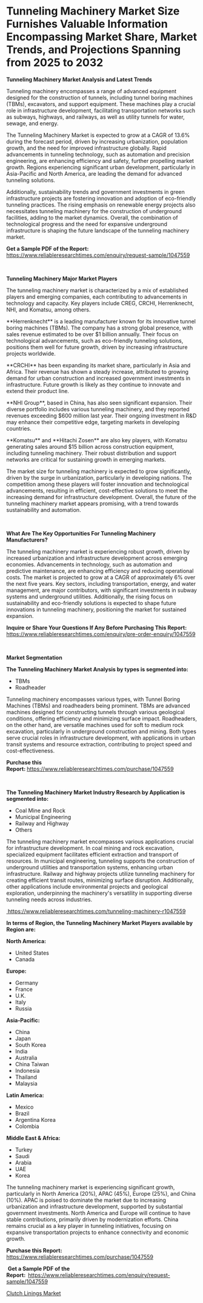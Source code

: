 <p><h1>Tunneling Machinery Market Size Furnishes Valuable Information Encompassing Market Share, Market Trends, and Projections Spanning from 2025 to 2032</h1></p><p><strong>Tunneling Machinery Market Analysis and Latest Trends</strong></p>
<p><p>Tunneling machinery encompasses a range of advanced equipment designed for the construction of tunnels, including tunnel boring machines (TBMs), excavators, and support equipment. These machines play a crucial role in infrastructure development, facilitating transportation networks such as subways, highways, and railways, as well as utility tunnels for water, sewage, and energy.</p><p>The Tunneling Machinery Market is expected to grow at a CAGR of 13.6% during the forecast period, driven by increasing urbanization, population growth, and the need for improved infrastructure globally. Rapid advancements in tunneling technology, such as automation and precision engineering, are enhancing efficiency and safety, further propelling market growth. Regions experiencing significant urban development, particularly in Asia-Pacific and North America, are leading the demand for advanced tunneling solutions.</p><p>Additionally, sustainability trends and government investments in green infrastructure projects are fostering innovation and adoption of eco-friendly tunneling practices. The rising emphasis on renewable energy projects also necessitates tunneling machinery for the construction of underground facilities, adding to the market dynamics. Overall, the combination of technological progress and the need for expansive underground infrastructure is shaping the future landscape of the tunneling machinery market.</p></p>
<p><strong>Get a Sample PDF of the Report:&nbsp;</strong> <a href="https://www.reliableresearchtimes.com/enquiry/request-sample/1047559?utm_campaign=2179&utm_medium=2&utm_source=Github&utm_content=ia&utm_term=11042025&utm_id=tunneling-machinery">https://www.reliableresearchtimes.com/enquiry/request-sample/1047559</a></p>
<p>&nbsp;</p>
<p><strong>Tunneling Machinery Major Market Players</strong></p>
<p><p>The tunneling machinery market is characterized by a mix of established players and emerging companies, each contributing to advancements in technology and capacity. Key players include CREG, CRCHI, Herrenknecht, NHI, and Komatsu, among others.</p><p>**Herrenknecht** is a leading manufacturer known for its innovative tunnel boring machines (TBMs). The company has a strong global presence, with sales revenue estimated to be over $1 billion annually. Their focus on technological advancements, such as eco-friendly tunneling solutions, positions them well for future growth, driven by increasing infrastructure projects worldwide.</p><p>**CRCHI** has been expanding its market share, particularly in Asia and Africa. Their revenue has shown a steady increase, attributed to growing demand for urban construction and increased government investments in infrastructure. Future growth is likely as they continue to innovate and extend their product line.</p><p>**NHI Group**, based in China, has also seen significant expansion. Their diverse portfolio includes various tunneling machinery, and they reported revenues exceeding $600 million last year. Their ongoing investment in R&D may enhance their competitive edge, targeting markets in developing countries.</p><p>**Komatsu** and **Hitachi Zosen** are also key players, with Komatsu generating sales around $15 billion across construction equipment, including tunneling machinery. Their robust distribution and support networks are critical for sustaining growth in emerging markets.</p><p>The market size for tunneling machinery is expected to grow significantly, driven by the surge in urbanization, particularly in developing nations. The competition among these players will foster innovation and technological advancements, resulting in efficient, cost-effective solutions to meet the increasing demand for infrastructure development. Overall, the future of the tunneling machinery market appears promising, with a trend towards sustainability and automation.</p></p>
<p>&nbsp;</p>
<p><strong>What Are The Key Opportunities For Tunneling Machinery Manufacturers?</strong></p>
<p><p>The tunneling machinery market is experiencing robust growth, driven by increased urbanization and infrastructure development across emerging economies. Advancements in technology, such as automation and predictive maintenance, are enhancing efficiency and reducing operational costs. The market is projected to grow at a CAGR of approximately 6% over the next five years. Key sectors, including transportation, energy, and water management, are major contributors, with significant investments in subway systems and underground utilities. Additionally, the rising focus on sustainability and eco-friendly solutions is expected to shape future innovations in tunneling machinery, positioning the market for sustained expansion.</p></p>
<p><strong>Inquire or Share Your Questions If Any Before Purchasing This Report:</strong> <a href="https://www.reliableresearchtimes.com/enquiry/pre-order-enquiry/1047559?utm_campaign=2179&utm_medium=2&utm_source=Github&utm_content=ia&utm_term=11042025&utm_id=tunneling-machinery">https://www.reliableresearchtimes.com/enquiry/pre-order-enquiry/1047559</a></p>
<p>&nbsp;</p>
<p><strong>Market Segmentation</strong></p>
<p><strong>The Tunneling Machinery Market Analysis by types is segmented into:</strong></p>
<p><ul><li>TBMs</li><li>Roadheader</li></ul></p>
<p><p>Tunneling machinery encompasses various types, with Tunnel Boring Machines (TBMs) and roadheaders being prominent. TBMs are advanced machines designed for constructing tunnels through various geological conditions, offering efficiency and minimizing surface impact. Roadheaders, on the other hand, are versatile machines used for soft to medium rock excavation, particularly in underground construction and mining. Both types serve crucial roles in infrastructure development, with applications in urban transit systems and resource extraction, contributing to project speed and cost-effectiveness.</p></p>
<p><strong>Purchase this Report:&nbsp;</strong><a href="https://www.reliableresearchtimes.com/purchase/1047559?utm_campaign=2179&utm_medium=2&utm_source=Github&utm_content=ia&utm_term=11042025&utm_id=tunneling-machinery">https://www.reliableresearchtimes.com/purchase/1047559</a></p>
<p>&nbsp;</p>
<p><strong>The Tunneling Machinery Market Industry Research by Application is segmented into:</strong></p>
<p><ul><li>Coal Mine and Rock</li><li>Municipal Engineering</li><li>Railway and Highway</li><li>Others</li></ul></p>
<p><p>The tunneling machinery market encompasses various applications crucial for infrastructure development. In coal mining and rock excavation, specialized equipment facilitates efficient extraction and transport of resources. In municipal engineering, tunneling supports the construction of underground utilities and transportation systems, enhancing urban infrastructure. Railway and highway projects utilize tunneling machinery for creating efficient transit routes, minimizing surface disruption. Additionally, other applications include environmental projects and geological exploration, underpinning the machinery's versatility in supporting diverse tunneling needs across industries.</p></p>
<p><a href="https://www.reliableresearchtimes.com/tunneling-machinery-r1047559?utm_campaign=2179&utm_medium=2&utm_source=Github&utm_content=ia&utm_term=11042025&utm_id=tunneling-machinery">&nbsp;https://www.reliableresearchtimes.com/tunneling-machinery-r1047559</a></p>
<p><strong>In terms of Region, the Tunneling Machinery Market Players available by Region are:</strong></p>
<p>
    <p> <strong> North America: </strong>
        <ul>
            <li>United States</li>
            <li>Canada</li>
        </ul>
        </p> 
    <p> <strong> Europe: </strong>
        <ul>
            <li>Germany</li>
            <li>France</li>
            <li>U.K.</li>
            <li>Italy</li>
            <li>Russia</li>
        </ul>
        </p> 
    <p> <strong> Asia-Pacific: </strong>
        <ul>
            <li>China</li>
            <li>Japan</li>
            <li>South Korea</li>
            <li>India</li>
            <li>Australia</li>
            <li>China Taiwan</li>
            <li>Indonesia</li>
            <li>Thailand</li>
            <li>Malaysia</li>
        </ul>
        </p> 
    <p> <strong> Latin America: </strong>
        <ul>
            <li>Mexico</li>
            <li>Brazil</li>
            <li>Argentina Korea</li>
            <li>Colombia</li>
        </ul>
        </p> 
    <p> <strong> Middle East & Africa: </strong>
        <ul>
            <li>Turkey</li>
            <li>Saudi</li>
            <li>Arabia</li>
            <li>UAE</li>
            <li>Korea</li>
        </ul>
    </p>
    </p>
<p><p>The tunneling machinery market is experiencing significant growth, particularly in North America (20%), APAC (45%), Europe (25%), and China (10%). APAC is poised to dominate the market due to increasing urbanization and infrastructure development, supported by substantial government investments. North America and Europe will continue to have stable contributions, primarily driven by modernization efforts. China remains crucial as a key player in tunneling initiatives, focusing on expansive transportation projects to enhance connectivity and economic growth.</p></p>
<p><strong>Purchase this Report: </strong><a href="https://www.reliableresearchtimes.com/purchase/1047559?utm_campaign=2179&utm_medium=2&utm_source=Github&utm_content=ia&utm_term=11042025&utm_id=tunneling-machinery">https://www.reliableresearchtimes.com/purchase/1047559</a></p>
<p>&nbsp;<strong>Get a Sample PDF of the Report:&nbsp;&nbsp;</strong><a href="https://www.reliableresearchtimes.com/enquiry/request-sample/1047559?utm_campaign=2179&utm_medium=2&utm_source=Github&utm_content=ia&utm_term=11042025&utm_id=tunneling-machinery">https://www.reliableresearchtimes.com/enquiry/request-sample/1047559</a></p>
<p><strong></strong></p>
<p><p><a href="https://github.com/guzasbahsas/Market-Research-Report-List-1/blob/main/clutch-linings-market.md?utm_campaign=2179&utm_medium=2&utm_source=Github&utm_content=ia&utm_term=11042025&utm_id=tunneling-machinery">Clutch Linings Market</a></p></p>
